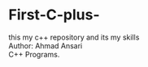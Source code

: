# First-C-plus-
this my c++ repository and its my skills
<br>
Author: Ahmad Ansari
<br>
C++ Programs.
